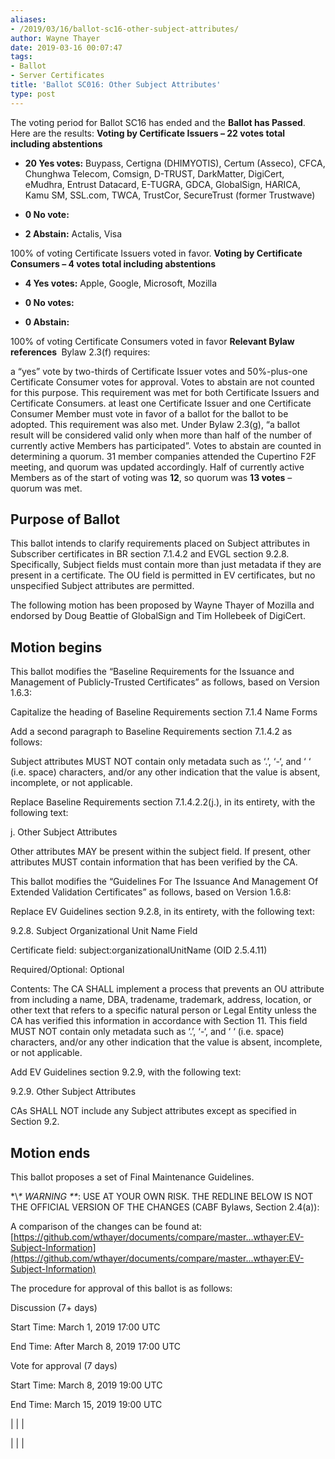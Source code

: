 ```yaml
---
aliases:
- /2019/03/16/ballot-sc16-other-subject-attributes/
author: Wayne Thayer
date: 2019-03-16 00:07:47
tags:
- Ballot
- Server Certificates
title: 'Ballot SC016: Other Subject Attributes'
type: post
---
```


The voting period for Ballot SC16 has ended and the **Ballot has Passed**. Here are the results:
**Voting by Certificate Issuers – 22 votes total including abstentions**

- **20 Yes votes:** Buypass, Certigna (DHIMYOTIS), Certum (Asseco), CFCA, Chunghwa Telecom, Comsign, D-TRUST, DarkMatter, DigiCert, eMudhra, Entrust Datacard, E-TUGRA, GDCA, GlobalSign, HARICA, Kamu SM, SSL.com, TWCA, TrustCor, SecureTrust (former Trustwave)

- **0 No vote:**

- **2 Abstain:** Actalis, Visa

100% of voting Certificate Issuers voted in favor.
**Voting by Certificate Consumers – 4 votes total including abstentions**

- **4 Yes votes:** Apple, Google, Microsoft, Mozilla

- **0 No votes:**

- **0 Abstain:**

100% of voting Certificate Consumers voted in favor
**Relevant Bylaw references **
Bylaw 2.3(f) requires:

a “yes” vote by two-thirds of Certificate Issuer votes and 50%-plus-one Certificate Consumer votes for approval. Votes to abstain are not counted for this purpose. This requirement was met for both Certificate Issuers and Certificate Consumers.
at least one Certificate Issuer and one Certificate Consumer Member must vote in favor of a ballot for the ballot to be adopted. This requirement was also met.
Under Bylaw 2.3(g), “a ballot result will be considered valid only when more than half of the number of currently active Members has participated”. Votes to abstain are counted in determining a quorum.
31 member companies attended the Cupertino F2F meeting, and quorum was updated accordingly. Half of currently active Members as of the start of voting was **12**, so quorum was **13 votes** – quorum was met.

## Purpose of Ballot

This ballot intends to clarify requirements placed on Subject attributes in Subscriber certificates in BR section 7.1.4.2 and EVGL section 9.2.8. Specifically, Subject fields must contain more than just metadata if they are present in a certificate. The OU field is permitted in EV certificates, but no unspecified Subject attributes are permitted.

The following motion has been proposed by Wayne Thayer of Mozilla and endorsed by Doug Beattie of GlobalSign and Tim Hollebeek of DigiCert.

## Motion begins

This ballot modifies the “Baseline Requirements for the Issuance and Management of Publicly-Trusted Certificates” as follows, based on Version 1.6.3:

Capitalize the heading of Baseline Requirements section 7.1.4 Name Forms

Add a second paragraph to Baseline Requirements section 7.1.4.2 as follows:

Subject attributes MUST NOT contain only metadata such as ‘.’, ‘-‘, and ‘ ‘ (i.e. space) characters, and/or any other indication that the value is absent, incomplete, or not applicable.

Replace Baseline Requirements section 7.1.4.2.2(j.), in its entirety, with the following text:

j. Other Subject Attributes

Other attributes MAY be present within the subject field. If present, other attributes MUST contain information that has been verified by the CA.

This ballot modifies the “Guidelines For The Issuance And Management Of Extended Validation Certificates” as follows, based on Version 1.6.8:

Replace EV Guidelines section 9.2.8, in its entirety, with the following text:

9.2.8. Subject Organizational Unit Name Field

Certificate field: subject:organizationalUnitName (OID 2.5.4.11)

Required/Optional: Optional

Contents: The CA SHALL implement a process that prevents an OU attribute from including a name, DBA, tradename, trademark, address, location, or other text that refers to a specific natural person or Legal Entity unless the CA has verified this information in accordance with Section 11. This field MUST NOT contain only metadata such as ‘.’, ‘-‘, and ‘ ‘ (i.e. space) characters, and/or any other indication that the value is absent, incomplete, or not applicable.

Add EV Guidelines section 9.2.9, with the following text:

9.2.9. Other Subject Attributes

CAs SHALL NOT include any Subject attributes except as specified in Section 9.2.

## Motion ends

This ballot proposes a set of Final Maintenance Guidelines.

\*\\*\* WARNING \*\**: USE AT YOUR OWN RISK. THE REDLINE BELOW IS NOT THE OFFICIAL VERSION OF THE CHANGES (CABF Bylaws, Section 2.4(a)):

A comparison of the changes can be found at: [https://github.com/wthayer/documents/compare/master…wthayer:EV-Subject-Information](https://github.com/wthayer/documents/compare/master...wthayer:EV-Subject-Information)

The procedure for approval of this ballot is as follows:

Discussion (7+ days)

Start Time: March 1, 2019 17:00 UTC

End Time: After March 8, 2019 17:00 UTC

Vote for approval (7 days)

Start Time: March 8, 2019 19:00 UTC

End Time: March 15, 2019 19:00 UTC

|
| |

|
| |